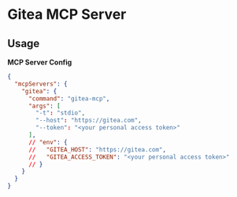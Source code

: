 # Gitea MCP Server

## Usage

**MCP Server Config**
```json
{
  "mcpServers": {
    "gitea": {
      "command": "gitea-mcp",
      "args": [
        "-t": "stdio",
        "--host": "https://gitea.com",
        "--token": "<your personal access token>"
      ],
      // "env": {
      //   "GITEA_HOST": "https://gitea.com",
      //   "GITEA_ACCESS_TOKEN": "<your personal access token>"
      // }
    }
  }
}
```
